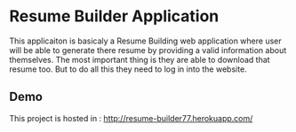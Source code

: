 
# Resume Builder Application

This applicaiton is basicaly a Resume Building web application where user will be able to generate there resume by providing a valid information about themselves. The most important thing is they are able to download that resume too. But to do all this they need to log in into the website.


## Demo

This project is hosted in : http://resume-builder77.herokuapp.com/




